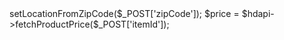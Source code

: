 <?php

require __DIR__.'/HomeDepotApi.php';

$hdapi = new \HomeDepotApi();

// optionally set location
if(!empty($_POST['zipCode']))
	$hdapi->setLocationFromZipCode($_POST['zipCode']);

$price = $hdapi->fetchProductPrice($_POST['itemId']);